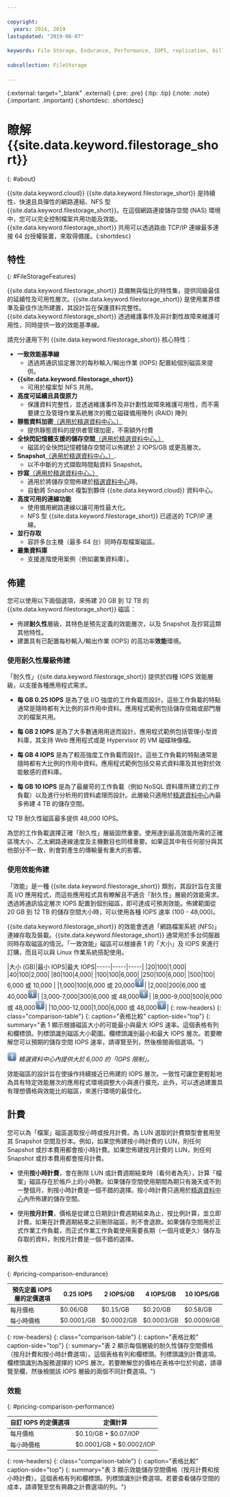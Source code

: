 ```yaml
---

copyright:
  years: 2014, 2019
lastupdated: "2019-06-07"

keywords: File Storage, Endurance, Performance, IOPS, replication, billing, file storage, NFS,

subcollection: FileStorage

---
```

{:external: target="_blank" .external}
{:pre: .pre}
{:tip: .tip}
{:note: .note}
{:important: .important}
 {:shortdesc: .shortdesc}


# 瞭解 {{site.data.keyword.filestorage_short}}
{: #about}

{{site.data.keyword.cloud}}  {{site.data.keyword.filestorage_short}} 是持續性、快速且具彈性的網路連結、NFS 型 {{site.data.keyword.filestorage_short}}。在這個網路連接儲存空間 (NAS) 環境中，您可以完全控制檔案共用功能及效能。{{site.data.keyword.filestorage_short}} 共用可以透過路由 TCP/IP 連線最多連接 64 台授權裝置，來取得備援。{:shortdesc}

## 特性
{: #FileStorageFeatures}

{{site.data.keyword.filestorage_short}} 具備無與倫比的特性集，提供同級最佳的延續性及可用性層次。{{site.data.keyword.filestorage_short}} 是使用業界標準及最佳作法所建置，其設計旨在保護資料完整性。{{site.data.keyword.filestorage_short}} 透過維護事件及非計劃性故障來維護可用性，同時提供一致的效能基準線。

請充分運用下列 {{site.data.keyword.filestorage_short}} 核心特性：

- **一致效能基準線**
   - 透過將通訊協定層次的每秒輸入/輸出作業 (IOPS) 配置給個別磁區來提供。
- **{{site.data.keyword.filestorage_short}}**
   - 可用於檔案型 NFS 共用。
- **高度可延續且具復原力**
   - 保護資料完整性，並透過維護事件及非計劃性故障來維護可用性，而不需要建立及管理作業系統層次的獨立磁碟備用陣列 (RAID) 陣列
- **靜態資料加密**[（適用於精選資料中心。）](/docs/infrastructure/FileStorage?topic=FileStorage-news)
   - 提供靜態資料的提供者管理加密，不需額外付費
- **全快閃記憶體支援的儲存空間**[（適用於精選資料中心。）](/docs/infrastructure/FileStorage?topic=FileStorage-news)
   - 磁區的全快閃記憶體儲存空間可以佈建於 2 IOPS/GB 或更高層次。
- **Snapshot**[（適用於精選資料中心。）](/docs/infrastructure/FileStorage?topic=FileStorage-news).
   - 以不中斷的方式擷取時間點資料 Snapshot。
- **抄寫**[（適用於精選資料中心。）](/docs/infrastructure/FileStorage?topic=FileStorage-news)
   - 適用於將儲存空間佈建於[精選資料中心](/docs/infrastructure/FileStorage?topic=FileStorage-news)時。
   - 自動將 Snapshot 複製到夥伴 {{site.data.keyword.cloud}} 資料中心。
- **高度可用的連線功能**
   - 使用備用網路連線以讓可用性最大化。
   - NFS 型 {{site.data.keyword.filestorage_short}} 已遞送的 TCP/IP 連線。
- **並行存取**
   - 容許多台主機（最多 64 台）同時存取檔案磁區。
- **叢集資料庫**
   - 支援進階使用案例（例如叢集資料庫）。


## 佈建

您可以使用以下兩個選項，來佈建 20 GB 到 12 TB 的 {{site.data.keyword.filestorage_short}} 磁區：<br/>
- 佈建**耐久性**層級，其特色是預先定義的效能層次，以及 Snapshot 及抄寫這類其他特性。
- 建置具有已配置每秒輸入/輸出作業 (IOPS) 的高功率**效能**環境。


### 使用耐久性層級佈建

「耐久性」{{site.data.keyword.filestorage_short}} 提供於四種 IOPS 效能層級，以支援各種應用程式需求。<br />

- **每 GB 0.25 IOPS** 是為了低 I/O 強度的工作負載而設計。這些工作負載的特點通常是隨時都有大比例的非作用中資料。應用程式範例包括儲存信箱或部門層次的檔案共用。

- **每 GB 2 IOPS** 是為了大多數通用用途而設計。應用程式範例包括管理小型資料庫，其支持 Web 應用程式或是 Hypervisor 的 VM 磁碟映像檔。

- **每 GB 4 IOPS** 是為了較高強度工作負載而設計。這些工作負載的特點通常是隨時都有大比例的作用中資料。應用程式範例包括交易式資料庫及其他對於效能敏感的資料庫。

- **每 GB 10 IOPS** 是為了最嚴苛的工作負載（例如 NoSQL 資料庫所建立的工作負載）以及進行分析用的資料處理而設計。此層級只適用於[精選資料中心](/docs/infrastructure/FileStorage?topic=FileStorage-news)內最多佈建 4 TB 的儲存空間。

12 TB 耐久性磁區最多提供 48,000 IOPS。

為您的工作負載選擇正確「耐久性」層級固然重要。使用達到最高效能所需的正確區塊大小、乙太網路連線速度及主機數目也同樣重要。如果這其中有任何部分與其他部分不一致，則會對產生的傳輸量有重大的影響。

### 使用效能佈建

「效能」是一種 {{site.data.keyword.filestorage_short}} 類別，其設計旨在支援高 I/O 應用程式，而這些應用程式具有瞭解且不適合「耐久性」層級的效能需求。透過將通訊協定層次 IOPS 配置到個別磁區，即可達成可預測效能。佈建範圍從 20 GB 到 12 TB 的儲存空間大小時，可以使用各種 IOPS 速率 (100 - 48,000)。

{{site.data.keyword.filestorage_short}} 的效能會透過「網路檔案系統 (NFS)」連線存取及裝載。{{site.data.keyword.filestorage_short}} 通常用於多台伺服器同時存取磁區的情況。「一致效能」磁區可以根據表 1 的「大小」及 IOPS 來進行訂購，而且可以與 Linux 作業系統搭配使用。

|大小 (GB)|最小 IOPS|最大 IOPS|-----|-----|-----|
|20|100|1,000|
|40|100|2,000|
|80|100|4,000|
|100|100|6,000|
|250|100|6,000|
|500|100| 6,000 或 10,000 |
|1,000|100|6,000 或 20,000![註腳](/images/numberone.png)|
|2,000|200|6,000 或 40,000![註腳](/images/numberone.png)|
|3,000-7,000|300|6,000 或 48,000![註腳](/images/numberone.png)|
|8,000-9,000|500|6,000 或 48,000![註腳](/images/numberone.png)|
|10,000-12,000|1,000|6,000 或 48,000![註腳](/images/numberone.png)|
{: row-headers}
{: class="comparison-table"}
{: caption="表格比較" caption-side="top"}
{: summary="表 1 顯示根據磁區大小的可能最小與最大 IOPS 速率。這個表格有列和欄標頭。列標頭識別磁區大小範圍。欄標頭識別最小和最大 IOPS 層次。若要瞭解您可以預期的儲存空間 IOPS 速率，請導覽至列，然後檢閱兩個選項。"}


![註腳](/images/numberone.png) *精選資料中心內提供大於 6,000 的「IOPS 限制」。*

效能磁區的設計旨在使操作持續接近已佈建的 IOPS 層次。一致性可讓您更輕鬆地為具有特定效能層次的應用程式環境調整大小與進行擴充。此外，可以透過建置具有理想價格與效能比的磁區，來進行環境的最佳化。

## 計費

您可以為「檔案」磁區選取按小時或按月計費。為 LUN 選取的計費類型會套用至其 Snapshot 空間及抄本。例如，如果您佈建按小時計費的 LUN，則任何 Snapshot 或抄本費用都會按小時計費。如果您佈建按月計費的 LUN，則任何 Snapshot 或抄本費用都會按月計費。

 * 使用**按小時計費**，會在刪除 LUN 或計費週期結束時（看何者為先），計算「檔案」磁區存在於帳戶上的小時數。如果儲存空間使用期間為期只有幾天或不到一整個月，則按小時計費是一個不錯的選擇。按小時計費只適用於[精選資料中心](/docs/infrastructure/FileStorage?topic=FileStorage-news)內所佈建的儲存空間。

 * 使用**按月計費**，價格是從建立日期到計費週期結束為止，按比例計算，並立即計費。如果在計費週期結束之前刪除磁區，則不會退款。如果儲存空間用於正式作業工作負載，而正式作業工作負載使用需要長期（一個月或更久）儲存及存取的資料，則按月計費是一個不錯的選擇。


### 耐久性
{: #pricing-comparison-endurance}

|預先定義 IOPS 層的定價選項| 0.25 IOPS |2 IOPS/GB|4 IOPS/GB|10 IOPS/GB|
|-----|-----|-----|-----|-----|
|每月價格|$0.06/GB|$0.15/GB|$0.20/GB|$0.58/GB|
|每小時價格|$0.0001/GB|$0.0002/GB|$0.0003/GB|$0.0009/GB|
{: row-headers}
{: class="comparison-table"}
{: caption="表格比較" caption-side="top"}
{: summary="表 2 顯示每個層級的耐久性儲存空間價格（按月計費和按小時計費選項）。這個表格有列和欄標頭。列標頭識別計費選項。欄標頭識別為服務選擇的 IOPS 層次。若要瞭解您的價格在表格中位於何處，請導覽至欄，然後檢閱該 IOPS 層級的兩個不同計費選項。"}

### 效能
{: #pricing-comparison-performance}

|自訂 IOPS 的定價選項|定價計算|
|-----|-----|
|每月價格|$0.10/GB + $0.07/IOP|
|每小時價格|$0.0001/GB + $0.0002/IOP|
{: row-headers}
{: class="comparison-table"}
{: caption="表格比較" caption-side="top"}
{: summary="表 3 顯示效能儲存空間價格（按月計費和按小時計費）。這個表格有列和欄標頭。列標頭識別計費選項。若要查看儲存空間的成本，請導覽至您有興趣之計費選項的列。"}
